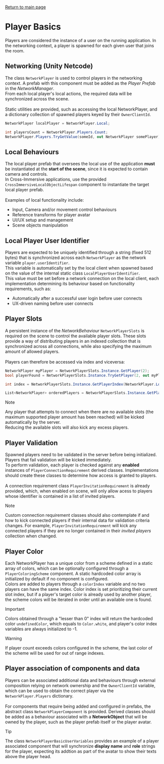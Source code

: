 [Return to main page](../)

# Player Basics
Players are considered the instance of a user on the running application. In the networking context, a player is spawned for each given user that joins the room.

## Networking (Unity Netcode)
The class `NetworkPlayer` is used to control players in the networking context. A prefab with this component must be added as the *Player Prefab* in the *NetworkManager*.\
From each local player's local actions, the required data will be synchronized across the scene.\
\
Static utilities are provided, such as accessing the local NetworkPlayer, and a dictionary collection of spawned players keyed by their `OwnerClientId`.
```C#
NetworkPlayer localPlayer = NetworkPlayer.Local;

int playersCount = NetworkPlayer.Players.Count;
NetworkPlayer.Players.TryGetValue(someId, out NetworkPlayer somePlayer);
```

## Local Behaviours
The local player prefab that oversees the local use of the application **must** be instantiated at the **start of the scene**, since it is expected to contain camera and controls.\
In Cross-Immersive applications, use the provided `CrossImmersiveLocalObjectLifespan` component to instantiate the target local player prefab.\
\
Examples of local functionality include:
- Input, Camera and/or movement control behaviours
- Reference transforms for player avatar
- UI/UX setup and management
- Scene objects manipulation

## Local Player User Identifier
Players are expected to be uniquely identified through a string (fixed 512 bytes) that is synchronized across each `NetworkPlayer` as the network variable `player.userIdentifier`.\
This variable is automatically set by the local client when spawned based on the value of the internal static class `LocalPlayerUserIdentifier`.\
This value must be set before a network connection on the local client, each implementation determining its behaviour based on functionality requirements, such as:
- Automatically after a successful user login before user connects
- UX-driven naming before user connects

## Player Slots
A persistent instance of the *NetworkBehaviour* `NetworkPlayerSlots` is required on the scene to control the available player slots.
These slots provide a way of distributing players in an indexed collection that is synchronized across all connections, while also specifying the maximum amount of allowed players.\
\
Players can therefore be accessed via index and viceversa:
```C#
NetworkPlayer myPlayer = NetworkPlayerSlots.Instance.GetPlayer(2);
bool playerFound = NetworkPlayerSlots.Instance.TryGetPlayer(2, out myPlayer);

int index = NetworkPlayerSlots.Instance.GetPlayerIndex(NetworkPlayer.Local); // Returns -1 if not found

List<NetworkPlayer> orderedPlayers = NetworkPlayerSlots.Instance.GetPlayers(); // Empty slots are null
```
> [!NOTE]
> Any player that attempts to connect when there are no available slots (the maximum supported player amount has been reached) will be kicked automatically by the server.\
> Reducing the available slots will also kick any excess players. 

## Player Validation
Spawned players need to be validated in the server before being initialized. Players that fail validation will be kicked immediately.\
To perform validation, each player is checked against any **enabled** instances of `PlayerConnectionRequirement` derived classes. Implementations should create these classes to determine how access is granted to players.\
\
A connection requirement class `PlayerInvitationRequirement` is already provided, which, when enabled on scene, will only allow acess to players whose identifier is contained in a list of invited players.
> [!NOTE]
> Custom connection requirement classes should also contemplate if and how to kick connected players if their internal data for validation criteria changes.
> For example, `PlayerInvitationRequirement` will kick any connected players if they are no longer contained in their *invited players* collection when changed.

## Player Color
Each NetworkPlayer has a unique color from a scheme defined in a static array of colors, which can be optionally configured through a `PlayerColoringScheme` component. A static hardcoded color array is initialized by default if no component is configured.\
Colors are added to players through a `colorIndex` variable and no two players can have the same index. Color index is set prioritizing their current slot index, but if a player's target color is already used by another player, the scheme colors will be iterated in order until an available one is found.
> [!IMPORTANT]
> Colors obtained through a "lesser than 0" index will return the hardcoded color `undefinedColor`, which equals to `Color.white`, and player's color index variables are always initialized to -1.

> [!WARNING]
> If player count exceeds colors configured in the scheme, the last color of the scheme will be used for out of range indexes. 

## Player association of components and data
Players can be associated additional data and behaviours through external composition relying on network ownership and the `OwnerClientId` variable, which can be used to obtain the correct player via the `NetworkPlayer.Players` dictionary.\
\
For components that require being added and configured in prefabs, the abstract class `NetworkPlayerComponent` is provided. Derived classes should be added as a behaviour associated with a **NetworkObject** that will be owned by the player, such as the player prefab itself or the player avatar.
> [!TIP]
> The class `NetworkPlayerBasicUserVariables` provides an example of a player associated component that will synchronize **display name** and **role** strings for the player, expecting its addtion as part of the avatar to show their texts above the player head.
